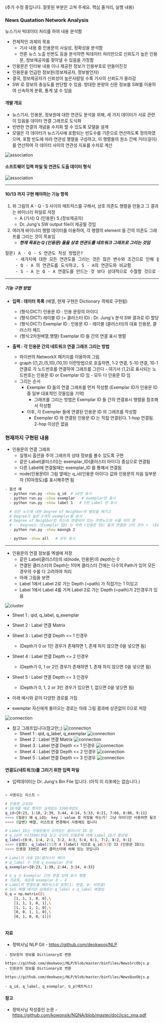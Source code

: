 (추가 수정 중입니다. 잘못된 부분은 고쳐 주세요. 핵심 줄거리, 실행 내용)

### News Quatation Network Analysis 

뉴스기사 빅데이터 처리를 하여 내용 분석함
 - 전체적인 과제의 목표
   - 기사 내용 중 인용문의 사실성, 정확성을 분석함 
   - 언론 뉴스 노출 빈번도 등을 분석하면 빅데이터 처리만으로 신뢰도가 높은 인용문, 정보제공자를 찾아낼 수 있음을 가정함
 - 인용문은 인터뷰 내용 이나 제공한 정보가 인용부호로 만들어진것
 - 인용문을 언급한 정보원(정보제공자, 정보발언자)
 - 결국, 정보제공자가 신뢰성이 높은사람일 수록 기사의 신뢰도가 올라감
 - SW 로 정보의 충실도를 판단할 수 있음. 방대한 분량의 신문 정보를 SW를 이용하여 신속하게 분류, 통계 낼 수 있음

#### 개발 개요

   - 뉴스기사, 인용문, 정보원에 대한 연관도 분석을 위해, 세 가지 데이터가 서로 관련이 있음을 데이터 연결 그래프로 도식화
   - 빈번한 연결의 개념을 수치화 할 수 있도록 모델을 설계
   - 모델은 각 데이터가 뉴스기사에 포함되는 빈도수를 기준으로 연산하도록 정의하였으며, 포함 빈도에 따라 연관성 행렬을 구성하고, 이 행렬들의 원소 간에 거리(길이)를 연산하여 각 데이터 사이의 연관성 지표를 수치로 계산

![association](https://raw.githubusercontent.com/kowonsik/NQNA/master/png/s-q-a_association.png)

#### 소프트웨어 입력 파일 및 연관도 도출 데이터 형식
![association](https://raw.githubusercontent.com/kowonsik/NQNA/master/png/xls_files_with_arrow.png)

------

#### 10/13 까지 구현 해야하는 기능 항목

1. 위 그림의 A - Q - S 사이의 매트릭스를 구해서, 상호 의존도 행렬을 만들고 그 결과는 바이너리 파일로 저장
    * A (기사) Q (인용문) S (정보제공자)
    * Dr. Jung's SW output file이 제공될 것임
2. 여러개 바이너리 행렬 데이터를 이용하여, 각 행렬의 element 들 간의 의존도 그래프를 그리는 것이 목표임
    * ___현재 목표는 Q (인용문) 들을 상호 연관도를 네트워크 그래프로 그리는 것임___

<pre>
질문) A - Q - S 연관도 작성 방법은? 
    - 세가지에 대한 모든 연관도를 그리는 것은 많은 변수와 조건으로 인해 쉽지 않아 보임, 그래서 이번에는 부분별로 작업을 수행해서 상호 비교함
    - Q - A 의 연관도를 도식하고, S - A의 연관도와 비교함
    - S - A 는 Q - A 연결도를 만드는 것 보다 상대적으로 수월할 것으로 예상됨
</pre>

-----

##### 기능 구현 방법 

   * __입력 : 데이터 목록__  (배열, 현재 구현은 Dictionary 객체로 구현됨)
     * (형식:DICT) 인용문 ID : 인용 문장의 아이디
     * (형식:DICT) 레이블 ID (= 클러스터 ID) : Dr. Jung's 분석 SW 결과로 ID 할당
     * (형식:DICT) Exemplar ID : 인용문 ID - 레이블 (클러스터)의 대표 인용문, 클러스터 헤드
     * (형식:2차원배열,행렬) Exemplar ID 들 간의 연결 표시 행렬 
   
   * __출력 : 각 인용문 간의 네트워크 연결 그래프 그리는 방법__
     * 파이썬의 NetworkX 패키지를 이용하여 그림
     * graph ((1,2),(5,10),(10,1)) 이런방법으로 호출하면, 1-2 연결, 5-10 연결, 10-1 연결로 각 노드번호를 연결하여 그래프를 그린다 - 여기서 (1,2)로 표시되는 노드번호는 인용문 ID or Exemplar ID 임 - 모두 다 인용문 ID 임  
     * 그리는 순서
       * Exempler ID 들의 연결 그래프를 먼저 작성함 (Exemplar ID가 인용문 ID 중 일부 대표적인 것들임을 기억) 
         * 그래프를 그리는 방법은 Exemplar ID 들 간의 연결표시 행렬을 참조해서 작성함
       * 이후, 각 Exempler 들에 연결된 인용문 ID 의 그래프를 작성함
         *  Exempler ID 와 연결된 인용문 ID 는 직접 연결된다. 1-hop 연결됨. 2-hop 이상은 없음  


### 현재까지 구현된 내용

- 인용문의 연결 그래프
   - 실행시 옵션을 주어 그래프의 상태 정보를 볼수 있도록 구현
   - 같은 Label(클러스터)는 exemplar_ID(클러스터 아이디) 중심으로 연결됨
   - 다른 Label에 연결될때는 exemplar_ID 를 통해서 연결됨
   - node(인용문ID) 그림 옆에는 q_id(인용문 아이디) 값와 인용문의 처음 일부문자 (10자정도)를 표시해주면 됨


````sh
- 옵션 예
  - python run.py -show q_id  # id만 표시
  - python run.py -show exemplar   # exemplar만 표시
  - python run.py -show label 1   # 1번 Label 만 표시

  # 모든 노드에 대한 Degree of Neighbor의 랭킹을 매기고 
  # Degree가 높은 2개의 exemplar를 표시
  # Degree of Neighbor란 자신과 연결되어 있는 주변노드의 수를 의미 함
  # -- Degree는 (Examplar ID) 는 하위 (인용문 ID) 들과 연결된 선의 갯수 +  (Examplar ID)가 다른 (Examplar ID)와 연결된 선의 갯수 임
  - python run.py -show maxngb 2   

  - python -show all   # 모두 표시
````

-------

- 인용문의 연결 정보를 엑셀에 저장
   - 같은 Label(클러스터)의 id(node, 인용문)의 depth는 0
   - 연결된 클러스터의 Depth는 1이며 클러스터 간에는 다수의 Path가 있어 모든 경우의 수를 다 고려하여 처리
   - 아래 그림을 보면 
   - Label 1에서 Label 2로 가는 Depth (=path) 가 직접가는 1 이있고
   - Label 1에서 Label 4를 거쳐 Label 2로 가는 Depth (=path)가 2인경우가 있음

![cluster](https://raw.githubusercontent.com/kowonsik/NQNA/master/png/cluster.png)

   - Sheet 1 : qid, q_label, q_exemplar
   - Sheet 2 : Label 연결 Matrix
   - Sheet 3 : Label 연결 Depth <= 1 인경우
     - (Depth가 0 or 1인 경우가 존재하면 1, 존재 하지 않으면 0을 넣으면 됨)
   - Sheet 4 : Label 연결 Depth <= 2 인경우
     - (Depth가 0, 1 or 2인 경우가 존재하면 1, 존재 하지 않으면 0을 넣으면 됨)
   - Sheet 5 : Label 연결 Depth <= 3 인경우
     - (Depth가 0, 1, 2 or 3인 경우가 있으면 1, 없으면 0을 넣으면 됨)  

   - 아래 예시와 같이 다양한 경로를 가짐
   - exemplar 자신에게 돌아오는 경로는 아래 그림 결과에 상관없이 0으로 저장

![connection](https://raw.githubusercontent.com/kowonsik/NQNA/master/png/path.png)

   - 참고 그래프입니다(참고만;;)
![connection](https://raw.githubusercontent.com/kowonsik/NQNA/master/png/connection_path.png)
       - Sheet 1 : qid, q_label, q_exemplar
![connection](https://raw.githubusercontent.com/kowonsik/NQNA/master/png/id.png)
       - Sheet 2 : Label 연결 Matrix
![connection](https://raw.githubusercontent.com/kowonsik/NQNA/master/png/matrix.png)
       - Sheet 3 : Label 연결 Depth <= 1 인경우
![connection](https://raw.githubusercontent.com/kowonsik/NQNA/master/png/d1.png)
       - Sheet 4 : Label 연결 Depth <= 2 인경우
![connection](https://raw.githubusercontent.com/kowonsik/NQNA/master/png/d2.png)
       - Sheet 5 : Label 연결 Depth <= 3 인경우
![connection](https://raw.githubusercontent.com/kowonsik/NQNA/master/png/d3.png)

#### 연결도(네트워크)를 그리기 위한 입력 파일
   - 입력데이터는 Dr. Jung's Bin File 입니다. (아직 이 리포에는 없습니다.)

````sh

< 사용되는 리스트 >

# 인용문 고유ID
# 10개를 예로 했지만 실제로는 3300개정도
q_id={0:23, 1:10, 2:39, 3:44, 4:14, 5:33, 6:21, 7:66, 8:88, 9:11}
>>>> (질문) 왜 q_id는  key : value 로 저장을 하는가? 그냥 아이디만 사용하면 될것 같은데....
>>>> (답변) 배열, 리스트로 변경해서 사용해도 됩니다

# Label_ID는 인용문들이 모여있는 클러스터 ID 임 
# q_id의 수(3300)만큼 있고 각각의 인용문에 대해 Label_ID가 할당됨
q_label={0:0, 1:4, 2:1, 3:2, 4:3, 5:4, 6:1, 7:2, 8:2, 9:1}
>>>> (설명)  q_label[5]가 4 (label) 이므로 q_id[5]인 33 (인용문 ID)는 
>>>> 인용문 33번은 4번 클러스터에 속해 있는 것입니다

# Label의 대표 ID(클러스터 헤더)
# q_label 수 만큼 q_exemplar 존재
q_exemplar={0:23, 1:39, 2:44, 3:14, 4:33}

# G_q 는 Exemplar 간의 연결 상태 표시 행렬
# 가로축, 세로축 exemplar 0 ~ 4
# Label의 연결도를 메트릭스로 표현(1: 연결, 0: 비연결)
# 5x5 배열 예지만 실제로는 q_label x q_label 배열임
G_q = np.matrix([\
    [1, 1, 1, 0, 0],\
    [1, 1, 1, 0, 1],\
    [1, 1, 1, 1, 0],\
    [0, 0, 1, 1, 0],\
    [0, 1, 0, 0, 1]])
    
````

#### 자료
   - 정박사님 NLP Git
    - https://github.com/deokwooj/NLP
    
    - 정보원의 정보를 Dictionary로 변환
       - https://github.com/deokwooj/NLP/blob/master/binfiles/NewsSrcObjs.p
    - 인용문의 정보를 Dictionary로 변환
       - https://github.com/deokwooj/NLP/blob/master/binfiles/NewsQuoObjs.p
       
    - q_id, q_label, q_exemplar, G_p(메트릭스)

#### 참고    
   - 정박사님 작성중인 논문
    - https://github.com/kowonsik/NQNA/blob/master/doc/icsc_nna.pdf
